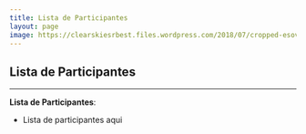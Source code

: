 ```yaml
---
title: Lista de Participantes
layout: page
image: https://clearskiesrbest.files.wordpress.com/2018/07/cropped-esoview1.jpg
---
```

## Lista de Participantes
---
**Lista de Participantes**: 

- Lista de participantes aqui
